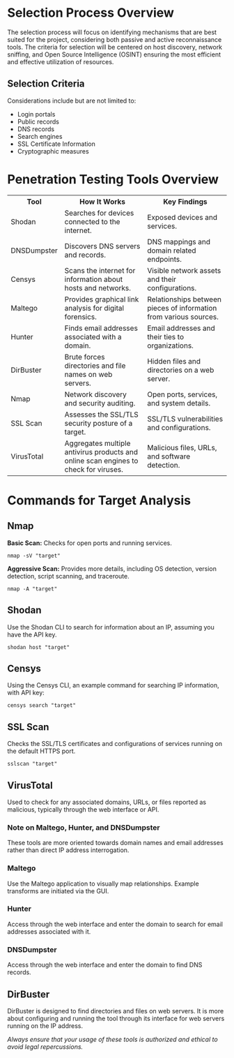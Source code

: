 <h1>Selection Process Overview</h1>
    <p>The selection process will focus on identifying mechanisms that are best suited for the project, considering both passive and active reconnaissance tools. The criteria for selection will be centered on host discovery, network sniffing, and Open Source Intelligence (OSINT) ensuring the most efficient and effective utilization of resources.</p>
    <h2>Selection Criteria</h2>
    <p>Considerations include but are not limited to:</p>
    <ul>
        <li>Login portals</li>
        <li>Public records</li>
        <li>DNS records</li>
        <li>Search engines</li>
        <li>SSL Certificate Information</li>
        <li>Cryptographic measures</li>
    </ul>
     <h1>Penetration Testing Tools Overview</h1>
    <table>
        <tr>
            <th>Tool</th>
            <th>How It Works</th>
            <th>Key Findings</th>
        </tr>
        <tr>
            <td>Shodan</td>
            <td>Searches for devices connected to the internet.</td>
            <td>Exposed devices and services.</td>
        </tr>
        <tr>
            <td>DNSDumpster</td>
            <td>Discovers DNS servers and records.</td>
            <td>DNS mappings and domain related endpoints.</td>
        </tr>
        <tr>
            <td>Censys</td>
            <td>Scans the internet for information about hosts and networks.</td>
            <td>Visible network assets and their configurations.</td>
        </tr>
        <tr>
            <td>Maltego</td>
            <td>Provides graphical link analysis for digital forensics.</td>
            <td>Relationships between pieces of information from various sources.</td>
        </tr>
        <tr>
            <td>Hunter</td>
            <td>Finds email addresses associated with a domain.</td>
            <td>Email addresses and their ties to organizations.</td>
        </tr>
        <tr>
            <td>DirBuster</td>
            <td>Brute forces directories and file names on web servers.</td>
            <td>Hidden files and directories on a web server.</td>
        </tr>
        <tr>
            <td>Nmap</td>
            <td>Network discovery and security auditing.</td>
            <td>Open ports, services, and system details.</td>
        </tr>
        <tr>
            <td>SSL Scan</td>
            <td>Assesses the SSL/TLS security posture of a target.</td>
            <td>SSL/TLS vulnerabilities and configurations.</td>
        </tr>
        <tr>
            <td>VirusTotal</td>
            <td>Aggregates multiple antivirus products and online scan engines to check for viruses.</td>
            <td>Malicious files, URLs, and software detection.</td>
        </tr>
    </table>
     <h1>Commands for Target Analysis</h1>
    <h2>Nmap</h2>
    <p><strong>Basic Scan:</strong> Checks for open ports and running services.</p>
    <code>nmap -sV "target"</code>
    <p><strong>Aggressive Scan:</strong> Provides more details, including OS detection, version detection, script scanning, and traceroute.</p>
    <code>nmap -A "target"</code>
    <h2>Shodan</h2>
    <p>Use the Shodan CLI to search for information about an IP, assuming you have the API key.</p>
    <code>shodan host "target"</code>
    <h2>Censys</h2>
    <p>Using the Censys CLI, an example command for searching IP information, with API key:</p>
    <code>censys search "target"</code>
    <h2>SSL Scan</h2>
    <p>Checks the SSL/TLS certificates and configurations of services running on the default HTTPS port.</p>
    <code>sslscan "target"</code>
    <h2>VirusTotal</h2>
    <p>Used to check for any associated domains, URLs, or files reported as malicious, typically through the web interface or API.</p>
    <h3>Note on Maltego, Hunter, and DNSDumpster</h3>
    <p>These tools are more oriented towards domain names and email addresses rather than direct IP address interrogation.</p>
    <h3>Maltego</h3>
    <p>Use the Maltego application to visually map relationships. Example transforms are initiated via the GUI.</p>
    <h3>Hunter</h3>
    <p>Access through the web interface and enter the domain to search for email addresses associated with it.</p>
    <h3>DNSDumpster</h3>
    <p>Access through the web interface and enter the domain to find DNS records.</p>
    <h2>DirBuster</h2>
    <p>DirBuster is designed to find directories and files on web servers. It is more about configuring and running the tool through its interface for web servers running on the IP address.</p>
    <p><em>Always ensure that your usage of these tools is authorized and ethical to avoid legal repercussions.</em></p>

    
